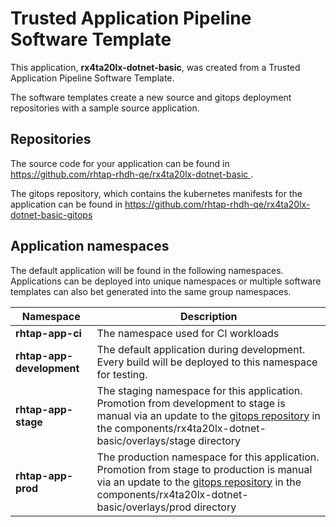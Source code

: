 # Trusted Application Pipeline Software Template

This application, **rx4ta20lx-dotnet-basic**, was created from a Trusted Application Pipeline Software Template.

The software templates create a new source and gitops deployment repositories with a sample source application. 

## Repositories

The source code for your application can be found in [https://github.com/rhtap-rhdh-qe/rx4ta20lx-dotnet-basic ](https://github.com/rhtap-rhdh-qe/rx4ta20lx-dotnet-basic ).
 
The gitops repository, which contains the kubernetes manifests for the application can be found in 
[https://github.com/rhtap-rhdh-qe/rx4ta20lx-dotnet-basic-gitops ](https://github.com/rhtap-rhdh-qe/rx4ta20lx-dotnet-basic-gitops ) 

## Application namespaces 

The default application will be found in the following namespaces. Applications can be deployed into unique namespaces or multiple software templates can also bet generated into the same group namespaces.  

|  Namespace   |  Description   |  
| -------- | -------- |
| **rhtap-app-ci** | The namespace used for CI workloads |
| **rhtap-app-development** | The default application during development. Every build will be deployed to this namespace for testing. |
| **rhtap-app-stage** | The staging namespace for this application. Promotion from development to stage is manual via an update to the [gitops repository](https://github.com/rhtap-rhdh-qe/rx4ta20lx-dotnet-basic-gitops ) in the components/rx4ta20lx-dotnet-basic/overlays/stage directory |
| **rhtap-app-prod** | The production namespace for this application. Promotion from stage to production is manual via an update to the [gitops repository](https://github.com/rhtap-rhdh-qe/rx4ta20lx-dotnet-basic-gitops ) in the components/rx4ta20lx-dotnet-basic/overlays/prod directory |